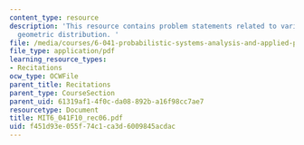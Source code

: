 ```yaml
---
content_type: resource
description: 'This resource contains problem statements related to variance of the
  geometric distribution. '
file: /media/courses/6-041-probabilistic-systems-analysis-and-applied-probability-fall-2010/f451d93e055f74c1ca3d6009845acdac_MIT6_041F10_rec06.pdf
file_type: application/pdf
learning_resource_types:
- Recitations
ocw_type: OCWFile
parent_title: Recitations
parent_type: CourseSection
parent_uid: 61319af1-4f0c-da08-892b-a16f98cc7ae7
resourcetype: Document
title: MIT6_041F10_rec06.pdf
uid: f451d93e-055f-74c1-ca3d-6009845acdac
---
```

